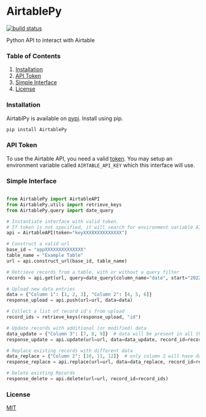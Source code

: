 # AirtablePy
[![build status][buildstatus-image]][buildstatus-url]

[buildstatus-image]: https://github.com/Spill-Tea/AirtablePy/actions/workflows/python-package.yml/badge.svg?branch=main
[buildstatus-url]: https://github.com/Spill-Tea/AirtablePy/actions?query=branch%3Amain

Python API to interact with Airtable

### Table of Contents
1. [Installation](#installation) 
2. [API Token](#api-token)
3. [Simple Interface](#simple-interface)
4. [License](#license)


### Installation
AirtablPy is available on [pypi](https://pypi.org/project/AirtablePy/). Install using pip.
```bash
pip install AirtablePy
```

### API Token
To use the Airtable API, you need a valid [token](https://support.airtable.com/hc/en-us/articles/219046777-How-do-I-get-my-API-key-).
You may setup an environment variable called `AIRTABLE_API_KEY` which this interface will use.

### Simple Interface
```python

from AirtablePy import AirtableAPI
from AirtablePy.utils import retrieve_keys
from AirtablePy.query import date_query

# Instantiate interface with valid token.
# If token is not specified, it will search for environment variable AIRTABLE_API_KEY
api = AirtableAPI(token="keyXXXXXXXXXXXXXX")

# Construct a valid url
base_id = "appXXXXXXXXXXXXXX"
table_name = "Example Table"
url = api.construct_url(base_id, table_name)

# Retrieve records from a table, with or without a query filter
records = api.get(url, query=date_query(column_name="date", start="20220401", end="20220415"))

# Upload new data entries
data = {"Column 1": [1, 2, 3], "Column 2": [4, 5, 6]}
response_upload = api.push(url=url, data=data)

# Collect a list of record id's from upload
record_ids = retrieve_keys(response_upload, "id")

# Update records with additional (or modified) data
data_update = {"Column 3": [7, 8, 9]}  # data will be present in all three columns
response_update = api.update(url=url, data=data_update, record_id=record_ids)

# Replace existing records with different data
data_replace = {"Column 2": [10, 11, 12]}  # only column 2 will have data
response_replace = api.replace(url=url, data=data_replace, record_id=record_ids)

# Delete existing Records
response_delete = api.delete(url=url, record_id=record_ids)

```



### License
[MIT](./LICENSE)